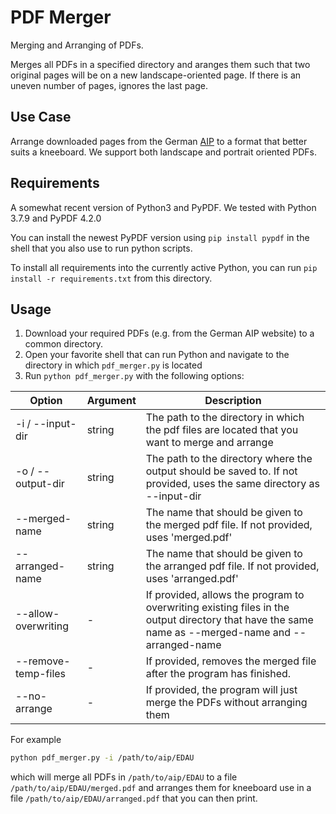 # PDF Merger
Merging and Arranging of PDFs.

Merges all PDFs in a specified directory and aranges them such that two original pages will be on a new landscape-oriented page. If there is an uneven number of pages, ignores the last page.

## Use Case
Arrange downloaded pages from the German [AIP](https://aip.dfs.de/BasicVFR) to a format that better suits a kneeboard. We support both landscape and portrait oriented PDFs.

## Requirements
A somewhat recent version of Python3 and PyPDF. We tested with Python 3.7.9 and PyPDF 4.2.0

You can install the newest PyPDF version using `pip install pypdf` in the shell that you also use to run python scripts.

To install all requirements into the currently active Python, you can run `pip install -r requirements.txt` from this directory.

## Usage
1. Download your required PDFs (e.g. from the German AIP website) to a common directory.
2. Open your favorite shell that can run Python and navigate to the directory in which `pdf_merger.py` is located
3. Run `python pdf_merger.py` with the following options:

| Option | Argument | Description |
| ------ | -------- | ----------- |
| -i / --input-dir | string | The path to the directory in which the pdf files are located that you want to merge and arrange |
| -o / --output-dir | string | The path to the directory where the output should be saved to. If not provided, uses the same directory as --input-dir |
| --merged-name | string | The name that should be given to the merged pdf file. If not provided, uses 'merged.pdf' |
| --arranged-name | string | The name that should be given to the arranged pdf file. If not provided, uses 'arranged.pdf' |
| --allow-overwriting | - | If provided, allows the program to overwriting existing files in the output directory that have the same name as --merged-name and --arranged-name |
| --remove-temp-files | - | If provided, removes the merged file after the program has finished. |
| --no-arrange | - | If provided, the program will just merge the PDFs without arranging them |

For example
```bash
python pdf_merger.py -i /path/to/aip/EDAU
```
which will merge all PDFs in `/path/to/aip/EDAU` to a file `/path/to/aip/EDAU/merged.pdf` and arranges them for kneeboard use in a file `/path/to/aip/EDAU/arranged.pdf` that you can then print.
